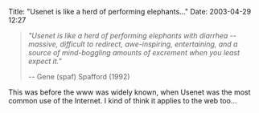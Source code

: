 Title: "Usenet is like a herd of performing elephants..."
Date: 2003-04-29 12:27

> *"Usenet is like a herd of performing elephants with diarrhea --
> massive, difficult to redirect, awe-inspiring, entertaining, and a
> source of mind-boggling amounts of excrement when you least expect
> it."*
>
> -- Gene (spaf) Spafford (1992)

This was before the www was widely known, when Usenet was the most
common use of the Internet. I kind of think it applies to the web too...
